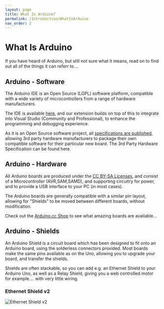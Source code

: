```yaml
---
layout: page
title: What Is Arduino?
permalink: /Introduction/WhatIsArduino
nav_order: 2
---
```


[//]: # (https://www.visualmicro.com/page/What-Is-Arduino-Information.aspx)

# What Is Arduino
If you have heard of Arduino, but still not sure what it means, read on to find out all of the things it can referr to....

## Arduino - Software
The Arduino IDE is an Open Source (LGPL) software platform, compatible with a wide variety of microcontrollers from a range of hardware manufacturers.

The IDE is available [here](https://www.visualmicro.com/page/Download-Arduino-Or-Other-Supporting-IDEs.aspx), and our extension builds on top of this to integrate into Visual Studio (Community and Professional), to enhance the programming and debugging experience.

As it is an Open Source software project, all [specifications are published](https://arduino.github.io/arduino-cli/platform-specification/), allowing 3rd party hardware manufacturers to package their own compatible software for their particular new board.  The 3rd Party Hardware Specification can be found here.

 

## Arduino - Hardware
All Arduino boards are produced under the [CC BY-SA Licenses](https://creativecommons.org/licenses/), and consist of a Microcontroller (AVR,SAM,SAMD), and supporting circuitry for power, and to provide a USB interface to your PC (in most cases). 

The Arduino boards are generally compatible with a similar pin layout, allowing for "Shields" to be moved between different boards, without modification.

Check out the [Arduino.cc Shop](https://store.arduino.cc/) to see what amazing boards are available...

 

## Arduino - Shields
An Arduino Shield is a circuit board which has been designed to fit onto an Arduino board, using the solderless connectors provided.  Most boards make the same pins available as on the Uno, allowing you to upgrade your board, and transfer the shields.

Shields are often stackable, so you can add e.g. an Ethernet Shield to your Arduino Uno, as well as a Relay Shield, giving you a web controlled motor for example.... with very little wiring.

### Ethernet Shield v2
![Ethernet Shield v2](https://www.visualmicro.com/pics/Arduino-Shield-Ethernetv2.jpg "Ethernet Shield V2")
